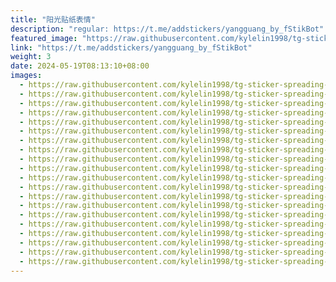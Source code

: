```yaml
---
title: "阳光贴纸表情"
description: "regular: https://t.me/addstickers/yangguang_by_fStikBot"
featured_image: "https://raw.githubusercontent.com/kylelin1998/tg-sticker-spreading-worldwide-images/main/img/f335ef2b-4eb3-4c1f-9dfc-ff77c75b6078.jpg"
link: "https://t.me/addstickers/yangguang_by_fStikBot"
weight: 3
date: 2024-05-19T08:13:10+08:00
images:
  - https://raw.githubusercontent.com/kylelin1998/tg-sticker-spreading-worldwide-images/main/img/f335ef2b-4eb3-4c1f-9dfc-ff77c75b6078.jpg
  - https://raw.githubusercontent.com/kylelin1998/tg-sticker-spreading-worldwide-images/main/img/ed170cee-7b24-4c7e-9508-4f760d17c339.jpg
  - https://raw.githubusercontent.com/kylelin1998/tg-sticker-spreading-worldwide-images/main/img/5dddd2e2-80b5-492d-b822-751d9688c55c.jpg
  - https://raw.githubusercontent.com/kylelin1998/tg-sticker-spreading-worldwide-images/main/img/2c4bf2e9-6212-470c-a870-22db06ed5d4b.jpg
  - https://raw.githubusercontent.com/kylelin1998/tg-sticker-spreading-worldwide-images/main/img/fa1f5333-c319-473f-bbda-a481c9eda712.jpg
  - https://raw.githubusercontent.com/kylelin1998/tg-sticker-spreading-worldwide-images/main/img/61468348-f0d2-4edb-9935-a6ad9e0a2f71.jpg
  - https://raw.githubusercontent.com/kylelin1998/tg-sticker-spreading-worldwide-images/main/img/0438c0c6-97b9-425c-8589-ee8cb119a9c4.jpg
  - https://raw.githubusercontent.com/kylelin1998/tg-sticker-spreading-worldwide-images/main/img/9b7b90a0-0fce-474e-b25d-52258f97ba35.jpg
  - https://raw.githubusercontent.com/kylelin1998/tg-sticker-spreading-worldwide-images/main/img/a7f78135-b4f8-45f3-9b99-15fbc4892b52.jpg
  - https://raw.githubusercontent.com/kylelin1998/tg-sticker-spreading-worldwide-images/main/img/349a48ad-b295-4620-947d-8f49aa42fcce.jpg
  - https://raw.githubusercontent.com/kylelin1998/tg-sticker-spreading-worldwide-images/main/img/343c7ae5-c0a5-4506-adae-141ef2da8970.jpg
  - https://raw.githubusercontent.com/kylelin1998/tg-sticker-spreading-worldwide-images/main/img/208bd712-9202-4fdd-873f-38ba1c46a342.jpg
  - https://raw.githubusercontent.com/kylelin1998/tg-sticker-spreading-worldwide-images/main/img/dfd46fbb-bb3c-4fe2-ba77-02e4d40346e2.jpg
  - https://raw.githubusercontent.com/kylelin1998/tg-sticker-spreading-worldwide-images/main/img/0b5abded-1959-491e-9d8e-a06246fb92f9.jpg
  - https://raw.githubusercontent.com/kylelin1998/tg-sticker-spreading-worldwide-images/main/img/ec2cb8a5-5f3c-4c53-9f2a-89d62d27f2f5.jpg
  - https://raw.githubusercontent.com/kylelin1998/tg-sticker-spreading-worldwide-images/main/img/2d180b2e-63ed-4d23-a4c3-84a7cd5dda85.jpg
  - https://raw.githubusercontent.com/kylelin1998/tg-sticker-spreading-worldwide-images/main/img/8513e0bf-6a19-4464-8c15-344925d079cf.jpg
  - https://raw.githubusercontent.com/kylelin1998/tg-sticker-spreading-worldwide-images/main/img/bf379d01-f1eb-47f4-9ebf-cf33dfb05adc.jpg
  - https://raw.githubusercontent.com/kylelin1998/tg-sticker-spreading-worldwide-images/main/img/8e6cc027-30b6-4939-957b-9a2eb2ec1b18.jpg
  - https://raw.githubusercontent.com/kylelin1998/tg-sticker-spreading-worldwide-images/main/img/8d6274bc-b227-49c2-b503-7afa61981d1b.jpg
---
```

